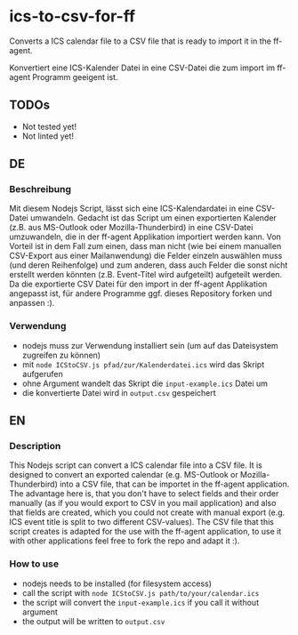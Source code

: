 # ics-to-csv-for-ff

Converts a ICS calendar file to a CSV file that is ready to import it in the ff-agent.  

Konvertiert eine ICS-Kalender Datei in eine CSV-Datei die zum import im ff-agent Programm geeigent ist.

## TODOs
* Not tested yet!
* Not linted yet!

## DE

### Beschreibung
Mit diesem Nodejs Script, lässt sich eine ICS-Kalendardatei in eine CSV-Datei umwandeln. 
Gedacht ist das Script um einen exportierten Kalender (z.B. aus MS-Outlook oder Mozilla-Thunderbird) in eine CSV-Datei umzuwandeln, die in der ff-agent Applikation importiert werden kann. Von Vorteil ist in dem Fall zum einen, dass man nicht (wie bei einem manuallen CSV-Export aus einer Mailanwendung) die Felder einzeln auswählen muss (und deren Reihenfolge) und zum anderen, dass auch Felder die sonst nicht erstellt werden könnten (z.B. Event-Titel wird aufgeteilt) aufgeteilt werden. Da die exportierte CSV Datei für den import in der ff-agent Applikation angepasst ist, für andere Programme ggf. dieses Repository forken und anpassen :).

### Verwendung
* nodejs muss zur Verwendung installiert sein (um auf das Dateisystem zugreifen zu können)
* mit `node ICStoCSV.js pfad/zur/Kalenderdatei.ics` wird das Skript aufgerufen
* ohne Argument wandelt das Skript die `input-example.ics` Datei um
* die konvertierte Datei wird in `output.csv` gespeichert

## EN

### Description
This Nodejs script can convert a ICS calendar file into a CSV file.
It is designed to convert an exported calendar (e.g. MS-Outlook or Mozilla-Thunderbird) into a CSV file, that can be importet in the ff-agent application. The advantage here is, that you don't have to select fields and their order manually (as if you would export to CSV in you mail application) and also that fields are created, which you could not create with manual export (e.g. ICS event title is split to two different CSV-values). The CSV file that this script creates is adapted for the use with the ff-agent application, to use it with other applications feel free to fork the repo and adapt it :).

### How to use
* nodejs needs to be installed (for filesystem access)
* call the script with `node ICStoCSV.js path/to/your/calendar.ics`
* the script will convert the `input-example.ics` if you call it without argument
* the output will be written to `output.csv`